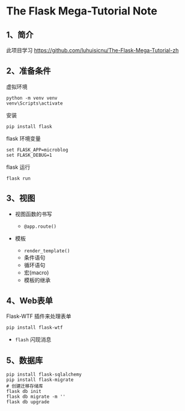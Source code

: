 # The Flask Mega-Tutorial Note

## 1、简介

此项目学习 https://github.com/luhuisicnu/The-Flask-Mega-Tutorial-zh

## 2、准备条件

虚拟环境

```shell
python -m venv venv
venv\Scripts\activate
```

安装

```shell
pip install flask
```

flask 环境变量

```shell
set FLASK_APP=microblog
set FLASK_DEBUG=1
```

flask 运行

```shell
flask run
```

## 3、视图

+ 视图函数的书写

  + `@app.route()`

+ 模板

  + `render_template()`
  + 条件语句
  + 循环语句
  + 宏(macro)
  + 模板的继承

## 4、Web表单

Flask-WTF 插件来处理表单

```shell
pip install flask-wtf
```

+ `flash` 闪现消息

## 5、数据库

```shell
pip install flask-sqlalchemy
pip install flask-migrate
# 创建迁移存储库
flask db init
flask db migrate -m ''
flask db upgrade
```